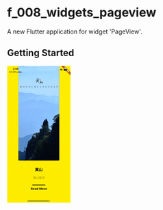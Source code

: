# f_008_widgets_pageview

A new Flutter application for widget 'PageView'.

## Getting Started

<img src="doc/image/live.gif" />